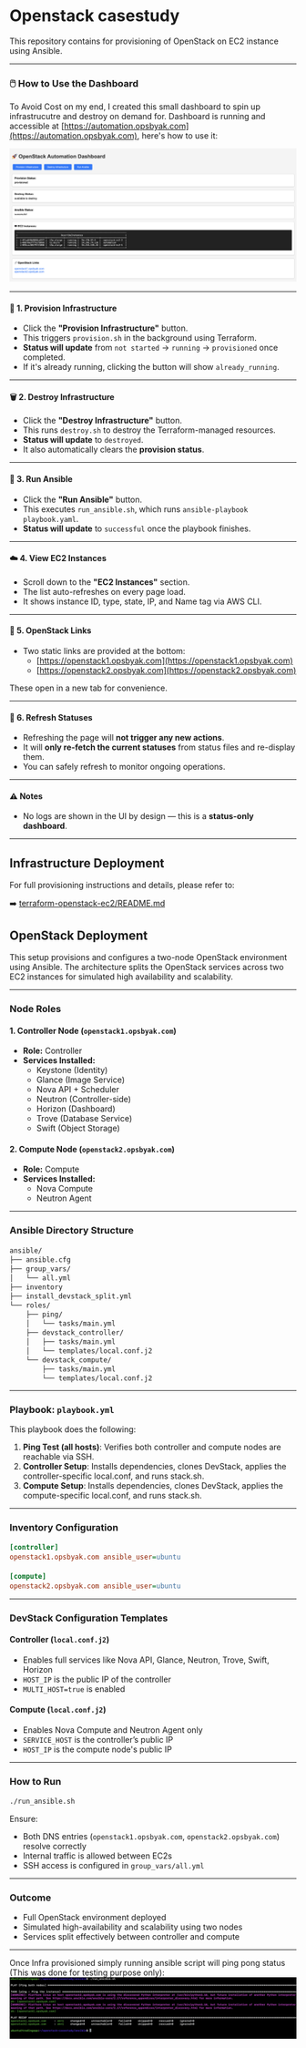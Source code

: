 # Openstack casestudy

This repository contains for provisioning of OpenStack on EC2 instance using Ansible.

---

### 🖱️ How to Use the Dashboard
To Avoid Cost on my end, I created this small dashboard to spin up infrastrucutre and destroy on demand for.
Dashboard is running and accessible at [https://automation.opsbyak.com](https://automation.opsbyak.com), here's how to use it:

![Dashboard](images/dashboard.png)

---

#### 🔘 1. Provision Infrastructure

- Click the **"Provision Infrastructure"** button.
- This triggers `provision.sh` in the background using Terraform.
- **Status will update** from `not started` → `running` → `provisioned` once completed.
- If it's already running, clicking the button will show `already_running`.

---

#### 🗑️ 2. Destroy Infrastructure

- Click the **"Destroy Infrastructure"** button.
- This runs `destroy.sh` to destroy the Terraform-managed resources.
- **Status will update** to `destroyed`.
- It also automatically clears the **provision status**.

---

#### 🧰 3. Run Ansible

- Click the **"Run Ansible"** button.
- This executes `run_ansible.sh`, which runs `ansible-playbook playbook.yaml`.
- **Status will update** to `successful` once the playbook finishes.

---

#### ☁️ 4. View EC2 Instances

- Scroll down to the **"EC2 Instances"** section.
- The list auto-refreshes on every page load.
- It shows instance ID, type, state, IP, and Name tag via AWS CLI.

---

#### 🔗 5. OpenStack Links

- Two static links are provided at the bottom:
  - [https://openstack1.opsbyak.com](https://openstack1.opsbyak.com)
  - [https://openstack2.opsbyak.com](https://openstack2.opsbyak.com)

These open in a new tab for convenience.

---

#### 🔄 6. Refresh Statuses

- Refreshing the page will **not trigger any new actions**.
- It will **only re-fetch the current statuses** from status files and re-display them.
- You can safely refresh to monitor ongoing operations.

---

#### ⚠️ Notes

- No logs are shown in the UI by design — this is a **status-only dashboard**.

---
## Infrastructure Deployment

For full provisioning instructions and details, please refer to:

➡️ [terraform-openstack-ec2/README.md](terraform-openstack-ec2/README.md)

## OpenStack Deployment

This setup provisions and configures a two-node OpenStack environment using Ansible. The architecture splits the OpenStack services across two EC2 instances for simulated high availability and scalability.

---

### Node Roles

#### 1. Controller Node (`openstack1.opsbyak.com`)
- **Role:** Controller
- **Services Installed:**
  - Keystone (Identity)
  - Glance (Image Service)
  - Nova API + Scheduler
  - Neutron (Controller-side)
  - Horizon (Dashboard)
  - Trove (Database Service)
  - Swift (Object Storage)

#### 2. Compute Node (`openstack2.opsbyak.com`)
- **Role:** Compute
- **Services Installed:**
  - Nova Compute
  - Neutron Agent

---

### Ansible Directory Structure

```
ansible/
├── ansible.cfg
├── group_vars/
│   └── all.yml
├── inventory
├── install_devstack_split.yml
└── roles/
    ├── ping/
    │   └── tasks/main.yml
    ├── devstack_controller/
    │   ├── tasks/main.yml
    │   └── templates/local.conf.j2
    └── devstack_compute/
        ├── tasks/main.yml
        └── templates/local.conf.j2
```

---

### Playbook: `playbook.yml`

This playbook does the following:

1. **Ping Test (all hosts)**: Verifies both controller and compute nodes are reachable via SSH.
2. **Controller Setup**: Installs dependencies, clones DevStack, applies the controller-specific local.conf, and runs stack.sh.
3. **Compute Setup**: Installs dependencies, clones DevStack, applies the compute-specific local.conf, and runs stack.sh.

---

### Inventory Configuration

```ini
[controller]
openstack1.opsbyak.com ansible_user=ubuntu

[compute]
openstack2.opsbyak.com ansible_user=ubuntu
```

---

### DevStack Configuration Templates

#### Controller (`local.conf.j2`)
- Enables full services like Nova API, Glance, Neutron, Trove, Swift, Horizon
- `HOST_IP` is the public IP of the controller
- `MULTI_HOST=true` is enabled

#### Compute (`local.conf.j2`)
- Enables Nova Compute and Neutron Agent only
- `SERVICE_HOST` is the controller’s public IP
- `HOST_IP` is the compute node's public IP

---

### How to Run

```bash
./run_ansible.sh
```

Ensure:
- Both DNS entries (`openstack1.opsbyak.com`, `openstack2.opsbyak.com`) resolve correctly
- Internal traffic is allowed between EC2s
- SSH access is configured in `group_vars/all.yml`

---

### Outcome

- Full OpenStack environment deployed
- Simulated high-availability and scalability using two nodes
- Services split effectively between controller and compute

---

Once Infra provisioned simply running ansible script will ping pong status (This was done for testing purpose only): 
![ansible](images/ansible.png)